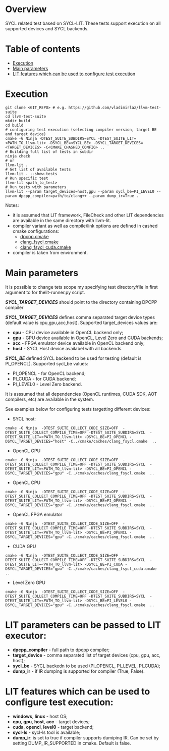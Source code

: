 # Overview
SYCL related test based on SYCL-LIT. These tests support
execution on all supported devices and SYCL backends.

# Table of contents
 * [Execution](#execution)
 * [Main parameters](#main-parameters)
 * [LIT features which can be used to configure test execution](#lit-features-which-can-be-used-to-configure-test-execution)

# Execution
```
git clone <GIT_REPO> # e.g. https://github.com/vladimirlaz/llvm-test-suite
cd llvm-test-suite
mkdir build
cd build
# configuring test execution (selecting compiler version, target BE and target device)
cmake -G Ninja -DTEST_SUITE_SUBDIRS=SYCL -DTEST_SUITE_LIT=<PATH_TO_llvm-lit> -DSYCL_BE=<SYCL_BE> -DSYCL_TARGET_DEVICES=<TARGET_DEVICES> -C<CMAKE_CHASHED_CONFIG> ..
# Building full list of tests in subdir
ninja check
# or
llvm-lit .
# Get list of available tests
llvm-lit . --show-tests
# Run specific test
llvm-lit <path_to_test>
# Run tests with parameters
llvm-lit --param target_devices=host,gpu --param sycl_be=PI_LEVEL0 --param dpcpp_compiler=path/to/clang++ --param dump_ir=True .
```

Notes:
 - it is assumed that LIT framework, FileCheck and other LIT dependencies are available in the same directory with llvm-lit.
 - compiler variant as well as compile/link options are defined in cashed cmake configurations:
   - [dpcpp.cmake](../../cmake/caches/dpcpp.cmake)
   - [clang_fsycl.cmake](../../cmake/cashes/clang_fsycl.cmake)
   - [clang_fsycl_cuda.cmake](../../cmake/cashes/clang_fsycl_cuda.cmake)
 - compiler is taken from environment.

# Main parameters
It is possible to change tets scope my specifying test directory/file in first
argument to for thelit-runner.py script.

***SYCL_TARGET_DEVICES*** should point to the directory containing DPCPP compiler

***SYCL_TARGET_DEVICES*** defines comma separated target device types (default value is
 cpu,gpu,acc,host). Supported target_devices values are:
 - **cpu**  - CPU device available in OpenCL backend only;
 - **gpu**  - GPU device available in OpenCL, Level Zero and CUDA backends;
 - **acc**  - FPGA emulator device available in OpenCL backend only;
 - **host** - SYCL Host device availabel with all backends.

***SYCL_BE*** defined SYCL backend to be used for testing (default is PI_OPENCL).
Supported sycl_be values:
 - PI_OPENCL - for OpenCL backend;
 - PI_CUDA - for CUDA backend;
 - PI_LEVEL0 - Level Zero backend.

It is asssumed that all dependencies (OpenCL runtimes,
CUDA SDK, AOT compilers, etc) are available in the system.

See examples below for configuring tests targetting different devices:
 - SYCL host:
```
cmake -G Ninja  -DTEST_SUITE_COLLECT_CODE_SIZE=OFF  -DTEST_SUITE_COLLECT_COMPILE_TIME=OFF -DTEST_SUITE_SUBDIRS=SYCL  -DTEST_SUITE_LIT=<PATH_TO_llvm-lit> -DSYCL_BE=PI_OPENCL -DSYCL_TARGET_DEVICES="host" -C../cmake/caches/clang_fsycl.cmake  ..
```
 - OpenCL GPU
```
cmake -G Ninja  -DTEST_SUITE_COLLECT_CODE_SIZE=OFF  -DTEST_SUITE_COLLECT_COMPILE_TIME=OFF -DTEST_SUITE_SUBDIRS=SYCL  -DTEST_SUITE_LIT=<PATH_TO_llvm-lit> -DSYCL_BE=PI_OPENCL -DSYCL_TARGET_DEVICES="gpu" -C../cmake/caches/clang_fsycl.cmake  ..
```
 - OpenCL CPU
```
cmake -G Ninja  -DTEST_SUITE_COLLECT_CODE_SIZE=OFF  -DTEST_SUITE_COLLECT_COMPILE_TIME=OFF -DTEST_SUITE_SUBDIRS=SYCL  -DTEST_SUITE_LIT=<PATH_TO_llvm-lit> -DSYCL_BE=PI_OPENCL -DSYCL_TARGET_DEVICES="gpu" -C../cmake/caches/clang_fsycl.cmake  ..
```
 - OpenCL FPGA emulator
```
cmake -G Ninja  -DTEST_SUITE_COLLECT_CODE_SIZE=OFF  -DTEST_SUITE_COLLECT_COMPILE_TIME=OFF -DTEST_SUITE_SUBDIRS=SYCL  -DTEST_SUITE_LIT=<PATH_TO_llvm-lit> -DSYCL_BE=PI_OPENCL -DSYCL_TARGET_DEVICES="gpu" -C../cmake/caches/clang_fsycl.cmake  ..
```
 - CUDA GPU
```
cmake -G Ninja  -DTEST_SUITE_COLLECT_CODE_SIZE=OFF  -DTEST_SUITE_COLLECT_COMPILE_TIME=OFF -DTEST_SUITE_SUBDIRS=SYCL  -DTEST_SUITE_LIT=<PATH_TO_llvm-lit> -DSYCL_BE=PI_CUDA -DSYCL_TARGET_DEVICES="gpu" -C../cmake/caches/clang_fsycl_cuda.cmake  ..
```
 - Level Zero GPU
```
cmake -G Ninja  -DTEST_SUITE_COLLECT_CODE_SIZE=OFF  -DTEST_SUITE_COLLECT_COMPILE_TIME=OFF -DTEST_SUITE_SUBDIRS=SYCL  -DTEST_SUITE_LIT=<PATH_TO_llvm-lit> -DSYCL_BE=PI_LEVEL0 -DSYCL_TARGET_DEVICES="gpu" -C../cmake/caches/clang_fsycl.cmake  ..
```

# LIT parameters can be passed to LIT executor:
 - **dpcpp_compiler** - full path to dpcpp compiler;
 - **target_device** - comma separated list of target devices (cpu, gpu, acc, host);
 - **sycl_be** - SYCL backedn to be used (PI_OPENCL, PI_LEVEL, PI_CUDA);
 - **dump_ir** - if IR dumping is supported for compiler (True, False).

# LIT features which can be used to configure test execution:
 - **windows**, **linux** - host OS;
 - **cpu**, **gpu**, **host**, **acc** - target devices;
 - **cuda**, **opencl**, **level0** - target backend;
 - **sycl-ls** - sycl-ls tool is available;
 - **dump_ir**: is set to true if compiler supports dumiping IR. Can be set by setting DUMP_IR_SUPPORTED in cmake. Default is false.

